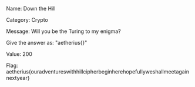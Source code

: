 Name:
Down the Hill

Category:
Crypto

Message:
Will you be the Turing to my enigma?

Give the answer as:
"aetherius{<the decrypted message>}"

Value: 200

Flag: aetherius{ouradventureswithhillcipherbeginherehopefullyweshallmeetagainnextyear}
